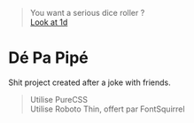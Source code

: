 > You want a serious dice roller ?
<br> [Look at 1d](https://github.com/jusdepatate/1d)

# Dé Pa Pipé
Shit project created after a joke with friends.

> Utilise PureCSS
<br> Utilise Roboto Thin, offert par FontSquirrel
